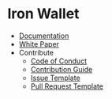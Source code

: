 Iron Wallet
===========

<!-- - [About](about) -->
- [Documentation](docs)
- [White Paper](docs/iron-white-paper)
- Contribute
  + [Code of Conduct](git/CODE-OF-CONDUCT)
  + [Contribution Guide](git/contrib)
  + [Issue Template](git/ISSUE-TEMPLATE)
  + [Pull Request Template](git/PULL-REQUEST-TEMPLATE)

